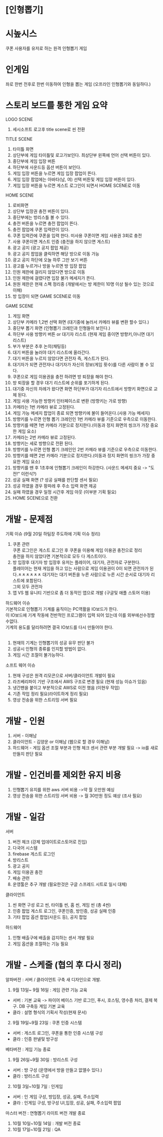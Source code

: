 # [인형뽑기]
# 시높시스
쿠폰 사용자를 유저로 하는 원격 인형뽑기 게임

# 인게임
좌로 한번 전후로 한번 이동하여 인형을 뽑는 게임 (오프라인 인형뽑기와 동일하다.)

# 스토리 보드를 통한 게임 요약
 
LOGO SCENE<br>
1) 세시소프트 로고후 title scene로 씬 전환

TITLE SCENE<br>
1) 타이틀 화면 
2) 상단부에 게임 타이틀및 로고가보인다. 최상단부 왼쪽에 언어 선택 버튼이 있다.
3) 중단부에 게임 입장 버튼 
4) 하단부에 사운드등 옵션 버튼이 보인다. 
5) 게임 입장 버튼을 누르면 게임 입장 팝업이 뜬다.
6) 게임 입장 팝업에는 아바타(남, 여) 선택 버튼및 게임 입장 버튼이 있다. 
7) 게임 입장 버튼을 누르면 게스트 로그인이 되면서 HOME SCENE로 이동

HOME SCENE<br>
1) 로비화면
2) 상단부 입장권 충전 버튼이 있다. 
3) 중단부에는 방리스틀 볼 수 있다.
4) 충전 버튼을 누르면 충전 팝업이 뜬다.
5) 충전 팝업에 쿠폰 입력란이 있다. 
6) 쿠폰 입력칸에 쿠폰을 입력 한다. 미사용 쿠폰이면 게임 사용권 3회로 충전
7) 사용 쿠폰이면 게스트 인증 (충전을 하지 않으면 게스트)
8) 광고 공지 (광고 공지 팝업 제공)
9) 광고 공지 팝업을 클릭하면 해당 방으로 이동 가능
10) 광고 공지 하단에 오늘 하루 그만 보기 버튼 
11) 광고를 누르거나 방을 누르면 방 입장 팝업
12) 인원 제한에 걸리지 않았다면 방으로 이동 
13) 인원 제한에 걸렸다면 입장 불가 메세지가 뜬다. 
14) 원원 제한은 현재 스펙 정리중 (개발에서는 방 제한이 10명 이상 될수 있는 것으로 이해)
15) 방 입장이 되면 GAME SCENE로 이동

GAME SCENE<br>
1) 게임 화면
2) 상단부 카메라 1,2번 선택 화면 (대기중에 눌러서 카메라 뷰를 변환 할수 있다.)
3) 중단부 뽑기 화면 (인형뽑기 크레인과 인형들이 보인다.)
4) 하단부 사용 방향키 버튼 or 대기자 리스트 (현재 게임 중이면 방향키,아니면 대기 리스트)
5) 부가 부분은 추후 논의(채팅등)
6) 대기 버튼을 눌러야 대기 리스트에 올라간다.
7) 대기 버튼을 누르지 않았다면 관전자 즉, 게스트가 된다.
8) 대기자가 되면 관전자나 대기자가 자신의 정보(게임 횟수)를 다른 사람이 볼 수 있다. 
9) 쿠폰으로 게임 이용권을 충전 하려면 방 퇴장을 해야 한다. 
10) 방 퇴장을 할 경우 대기 리스트에 순위를 포기하게 된다.  
11) 대기중 자신의 차례가 왔다면 화면 하단부가 대기자 리스트에서 방향키 화면으로 교체 된다. 
12) 게임 사용 가능한 방향키 인터페이스로 변환 (방향키는 가로 방향)
13) 카메라는 1번 카메라 뷰로 고정된다.
14) 게임 가능 메세지 팝업이 종료 되면 방향키에 불이 들어온다.(사용 가능 메세지)
15) 방향키를 누르면 인형 뽑기 크레인인 1번 카메라 뷰를 기준으로 우측으로 이동한다. 
16) 방향키를 떼면 1번 카메라 기분으로 정지한다.(이동과 정지 화면의 씽크가 가장 중요한 게임 요소)
17) 카메라는 2번 카메라 뷰로 고정된다.
18) 방향키는 세로 방향으로 전환 된다. 
19) 방향키를 누르면 인형 뽑기 크레인인 2번 카메라 뷰를 기준으로 우측으로 이동한다. 
20) 방향키를 떼면 2번 카메라 기분으로 정지한다.(이동과 정지 화면의 씽크가 가장 중요한 게임 요소)
21) 방향키를 뗀 후 1초후에 인형뽑기 크레인이 하강한다. (사운드 메세지 중요 -> "도전!" 이런식?)
22) 성공 실패 화면 (? 성공 실패를 판단할 센서 필요)
23) 성공 하였을 경우 팡파레 후 주소 입력 화면 제공
24) 실패 하였을 경우 일정 시간후 게임 아웃 (이부분 기획 필요) 
25) HOME SCENE으로 전환 

# 개발 - 문제점
기획 이슈 (9월 20일 하팀장 주도하에 기획 이슈 정리)<br>
1) 쿠폰 관련 <BR>
 쿠폰 로그인은 게스트 로그인 후 쿠폰을 이용해 게임 이용권 충전으로 정리<BR>
 충전을 하지 않았다면 기본적으로 모두 다 게스트이다. 
2) 방 입장후 대기자
 방 입장후 유저는 플레이어, 대기자, 관전자로 구분한다. <BR>
 플레이어는 현재 게임을 하고 있는 사람으로 게임 이용권이 0이 되면 관전자가 된다.ㅊㅊㅊㅊㅊㅊ
 대기자는 대기 버튼을 누른 사람으로 누른 시간 순서로 대기자 리스트에 포함된다.<BR>
 그외 모두 관전자<BR> 
3) 앱 VS 웹
 유니티 기반으로 좀 더 동적인 앱으로 개발 (구글및 애플 스토어 이용)

하드웨어 이슈 <br>
기본적으로 인형뽑기 기계를 움직이는 PC역활을 IO보드가 한다. <br>
이 IO보드에 기계 작동에 전반적인 프로그램이 입력 되어 있는데 이를 외부에선수정할수없다.<br>
기계의 용도를 달리하려면 결국 IO보드를 다시 만들어야 한다. <br><br>

1) 현재의 기계는 인형뽑기의 성공 유무 판단 불가
2) 성공시 인형의 종류를 인지할 방법이 없다.
3) 게임 시간 조절이 불가능하다. 

소프트 웨어 이슈<br> 
1) 현재 구성은 원격 리모콘으로 서버/클라이언트 개발이 필요
2) 라즈베리파이 기반 구조에서 AWS 구조로 변경 필요 (현재 성능 이슈가 있음)
3) 냉간팬을 붙이고 부분적으로 AWS로 이전 했음 (이현우 작업)
4) 기존 작업 정리 필요(라이트하게 정리 필요)
5) 영상 전송을 위한 스트리밍 서버 필요 

# 개발 - 인원
1) 서버 - 이해남
2) 클라이언트 - 김양운 or 이해남 (웹으로 할 경우 이해남)
3) 하드웨어 - 게임 옵션 조절 부분과 인형 체크 센서 관련 부분 개발 필요 -> io를 새로 만들지 판단 필요

# 개발 - 인건비를 제외한 유지 비용
1) 인형뽑기 유지를 위한 aws 서버 비용 ->약 월 오만원 예싱
2) 영상 전송을 위한 스트리밍 서버 비용 -> 월 30만원 정도 예상 (조사 필요)

# 개발 - 일감
서버<br>
1) 버전 체크 (강제 업데이트로스토어로 진입)
2) 다국어 시스템
3) firebase 게스트 로그인
3) 방리스트 
4) 광고 공지
5) 게임 이용권 충전  
6) 배송 관련
7) 운영툴은 추구 개발 (필요한것은 구글 스프레드 시트로 일시 대체)
 
클라이언트<br>
1) 씬 화면 구성
  로고 씬, 타이틀 씬, 홈 씬, 게임 씬 (총 4씬)
2) 인증 팝업
 게스트 로그인, 쿠폰인증,  방인증, 성공 실패 인증 
3) 기타 팝업
 옵션 팝업(사운드 등), 공지 팝업

하드웨어<br>
1) 인형 배출구에 배출을 감지하는 센서 개발 필요
2) 게임 옵션을 조절하는 기능 필요

# 개발 - 스케줄 (협의 후 다시 정리)
알파버전 : 서버 / 클라이언트 구축 새 디자인으로 개발.<br>
1) 9월 13일~ 9월 16일 : 게임 관련 기능 교육<br>
- 서버 : 기본 교육 -> 파이어 베이스 기반 로그인, 푸시, 호스팅, 영수증 처리, 결제 복구. DB 구축등 게임 기본 교육<br>
- 클라 : 설명 형식의 기획서 작성(현재 문서)<br>
2) 9월 19일~9월 23일 : 쿠폰 인증 시스템<br>
 - 서버 : 게스트 로그인, 쿠폰을 통한 인증 시스템 구성<br>
 - 클라 : 인증 판넬및 방구성<br>

베타버전 : 게임 기능 종료<br>
1) 9월 26일~9월 30일 : 방리스트 구성<br>
- 서버 : 방 구성 (운영에서 방을 만들고 없앨수 있다.)<br>
- 클라 : 방리스트 구성<br>
2) 10월 3일~10월 7일 : 인게임<br>
- 서버 : 인 게임 구성, 방입장, 성공, 실패, 주소입력<br>
- 클라 : 인게임 구성, 방구성 UI,입장, 성공, 실패, 주소입력 팝업<br>
 
마스터 버전 : 연형뽑기 라이트 버전 개발 종료<br>
1) 10월 10일~10월 14일 : 개발 버전 종료<br>
2) 10월 17일~10월 21일 :  QA
